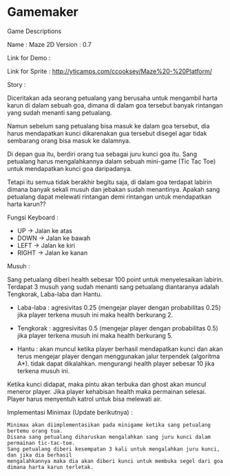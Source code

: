 # Gamemaker

Game Descriptions

Name    : Maze 2D
Version : 0.7

Link for Demo :

Link for Sprite : http://yticamps.com/ccooksey/Maze%20-%20Platform/

Story :

  Diceritakan ada seorang petualang yang berusaha untuk mengambil harta karun 
  di dalam sebuah goa, dimana di dalam goa tersebut banyak rintangan yang 
  sudah menanti sang petualang.
  
  Namun sebelum sang petualang bisa masuk ke dalam goa tersebut, dia harus 
  mendapatkan kunci dikarenakan gua tersebut disegel agar tidak sembarang orang
  bisa masuk ke dalamnya.
  
  Di depan gua itu, berdiri orang tua sebagai juru kunci goa itu. Sang petualang 
  harus mengalahkannya dalam sebuah mini-game (Tic Tac Toe) untuk mendapatkan kunci
  goa daripadanya. 
  
  Tetapi itu semua tidak berakhir begitu saja, di dalam goa terdapat labirin dimana
  banyak sekali musuh dan jebakan sudah menantinya. Apakah sang petualang dapat 
  melewati rintangan demi rintangan untuk mendapatkan harta karun??
  
  
 Fungsi Keyboard :
   - UP    -> Jalan ke atas
   - DOWN  -> Jalan ke bawah
   - LEFT  -> Jalan ke kiri
   - RIGHT -> Jalan ke kanan
 
 
Musuh  :
  
  Sang petualang diberi health sebesar 100 point untuk menyelesaikan labirin.
  Terdapat 3 musuh yang sudah menanti sang petualang diantaranya adalah Tengkorak,
  Laba-laba dan Hantu.
  -  Laba-laba : 
	agresivitas 0.25 (mengejar player dengan probabilitas 0.25)
	jika player terkena musuh ini maka health berkurang 2.

  - Tengkorak : 
	aggresivitas 0.5 (mengejar player dengan probabilitas 0.5)
	jika player terkena musuh ini maka health berkurang 5.

  - Hantu	:
	akan muncul ketika player berhasil mendapatkan kunci dan akan terus mengejar 
	player dengan menggunakan jalur terpendek (algoritma A*). tidak dapat dikalahkan.
	mengurangi health player sebesar 10 jika terkena musuh ini.

  Ketika kunci didapat, maka pintu akan terbuka dan ghost akan muncul meneror player.
  Jika player kehabisan health maka permainan selesai.
  Player harus menyentuh katrol untuk bisa melewati air.

Implementasi Minimax (Update berikutnya) :

    Minimax akan diimplementasikan pada minigame ketika sang petualang bertemu orang tua. 
    Disana sang petualang diharuskan mengalahkan sang juru kunci dalam permainan tic-tac-toe.
    Sang petualang diberi kesempatan 3 kali untuk mengalahkan juru kunci, dan jika dia berhasil
    mengalahkannya maka dia akan diberi kunci untuk membuka segel dari goa dimana harta karun terletak.
    
    
    
